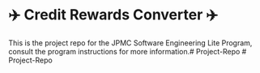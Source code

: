 # :airplane: Credit Rewards Converter :airplane:

This is the project repo for the JPMC Software Engineering Lite Program, consult the program instructions for more information.#   P r o j e c t - R e p o 
 
 #   P r o j e c t - R e p o 
 
 
